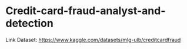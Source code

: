 # Credit-card-fraud-analyst-and-detection

Link Dataset: https://www.kaggle.com/datasets/mlg-ulb/creditcardfraud 
